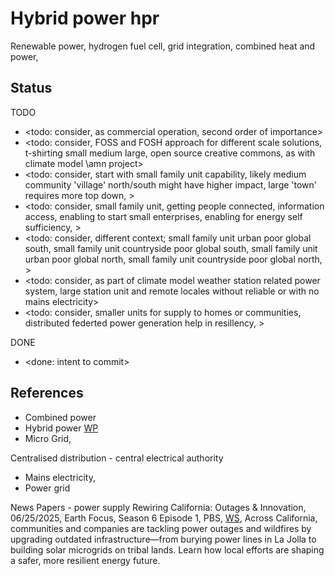 # Hybrid power hpr

Renewable power, hydrogen fuel cell, grid integration, combined heat and power, 

## Status

TODO
* <todo: consider, as commercial operation, second order of importance>
* <todo: consider, FOSS and FOSH approach for different scale solutions, t-shirting small medium large, open source creative commons, as with climate model \amn project>
* <todo: consider, start with small family unit capability, likely medium community 'village' north/south might have higher impact, large 'town' requires more top down, >
* <todo: consider, small family unit, getting people connected, information access, enabling to start small enterprises, enabling for energy self sufficiency, >
* <todo: consider, different context; small family unit urban poor global south, small family unit countryside poor global south, small family unit urban poor global north, small family unit countryside poor global north,  >
* <todo: consider, as part of climate model weather station related power system, large station unit and remote locales without reliable or with no mains electricity>
* <todo: consider, smaller units for supply to homes or communities, distributed federted power generation help in resillency, >

DONE
* <done: intent to commit>

## References

* Combined power 
* Hybrid power [WP](https://en.wikipedia.org/wiki/Hybrid_power) 
* Micro Grid, 

Centralised distribution - central electrical authority
* Mains electricity, 
* Power grid

News Papers - power supply 
Rewiring California: Outages & Innovation, 06/25/2025, Earth Focus, Season 6 Episode 1, PBS, [WS](https://www.pbs.org/video/rewiring-california-outages-innovation-0lmu2k/), Across California, communities and companies are tackling power outages and wildfires by upgrading outdated infrastructure—from burying power lines in La Jolla to building solar microgrids on tribal lands. Learn how local efforts are shaping a safer, more resilient energy future.
